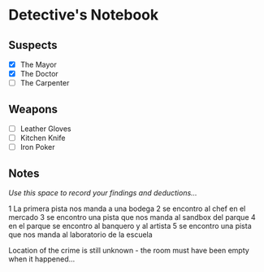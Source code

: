 # Detective's Notebook

## Suspects
- [X] The Mayor
- [X] The Doctor
- [ ] The Carpenter

## Weapons
- [ ] Leather Gloves
- [ ] Kitchen Knife
- [ ] Iron Poker

## Notes
*Use this space to record your findings and deductions...*

1 La primera pista nos manda a una bodega 
2 se encontro al chef en el mercado 
3 se encontro una pista que nos manda al sandbox del parque
4 en el parque se encontro al banquero y al artista
5 se encontro una pista que nos manda al laboratorio de la escuela

Location of the crime is still unknown - the room must have been empty when it happened...
